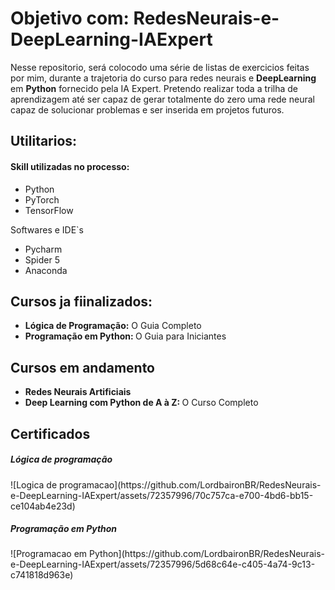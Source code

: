 <h1> Objetivo com: RedesNeurais-e-DeepLearning-IAExpert </h1>
Nesse repositorio, será colocodo uma série de listas de exercicios feitas por mim, durante a trajetoria do curso para redes neurais e <strong>DeepLearning</strong> em <strong>Python</strong> fornecido pela IA Expert.
Pretendo realizar toda a trilha de aprendizagem até ser capaz de gerar totalmente do zero uma rede neural capaz de solucionar problemas e ser inserida em projetos futuros.

<h2> Utilitarios:</h2>

<h4>Skill utilizadas no processo: </h4>
<ul>
  <li> Python </li>
  <li> PyTorch </li>
  <li> TensorFlow </li>
</ul

<h4>Softwares e IDE`s</h4>
<ul>
  <li> Pycharm </li>
  <li> Spider 5 </li>
  <li> Anaconda </li>
</ul>

<h2> Cursos ja fiinalizados: </h2>
<ul>
  <li> <strong> Lógica de Programação:</strong> O Guia Completo </li>
  <li> <strong> Programação em Python: </strong> O Guia para Iniciantes </li>
</ul>

<h2> Cursos em andamento </h2>
<ul>
  <li> <strong> Redes Neurais Artificiais </strong> </li>
  <li> <strong> Deep Learning com Python de A à Z: </strong> O Curso Completo </li>
</ul>

<h2> Certificados </h2>
<h5> Lógica de programação </h5>
![Logica de programacao](https://github.com/LordbaironBR/RedesNeurais-e-DeepLearning-IAExpert/assets/72357996/70c757ca-e700-4bd6-bb15-ce104ab4e23d)
<h5> Programação em Python</h5>
![Programacao em Python](https://github.com/LordbaironBR/RedesNeurais-e-DeepLearning-IAExpert/assets/72357996/5d68c64e-c405-4a74-9c13-c741818d963e)


